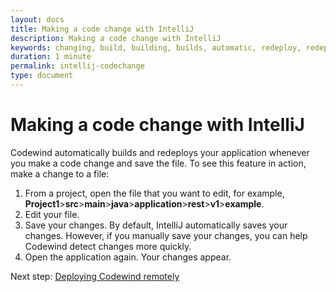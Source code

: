 ```yaml
---
layout: docs
title: Making a code change with IntelliJ
description: Making a code change with IntelliJ
keywords: changing, build, building, builds, automatic, redeploy, redeploying, redeploys, application, applications, save, saving, saves, file, feature, edit, editing, edits
duration: 1 minute
permalink: intellij-codechange
type: document
---
```


# Making a code change with IntelliJ
Codewind automatically builds and redeploys your application whenever you make a code change and save the file. To see this feature in action, make a change to a file:
1. From a project, open the file that you want to edit, for example, **Project1**>**src**>**main**>**java**>**application**>**rest**>**v1**>**example**.
2. Edit your file.
3. Save your changes. By default, IntelliJ automatically saves your changes. However, if you manually save your changes, you can help Codewind detect changes more quickly.
4. Open the application again. Your changes appear.

Next step: [Deploying Codewind remotely](remote-overview.html)